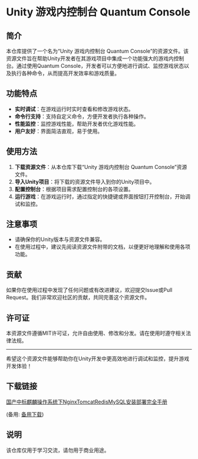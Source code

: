 # Unity 游戏内控制台 Quantum Console

## 简介

本仓库提供了一个名为“Unity 游戏内控制台 Quantum Console”的资源文件。该资源文件旨在帮助Unity开发者在其游戏项目中集成一个功能强大的游戏内控制台。通过使用Quantum Console，开发者可以方便地进行调试、监控游戏状态以及执行各种命令，从而提高开发效率和游戏质量。

## 功能特点

- **实时调试**：在游戏运行时实时查看和修改游戏状态。
- **命令行支持**：支持自定义命令，方便开发者执行各种操作。
- **性能监控**：监控游戏性能，帮助开发者优化游戏性能。
- **用户友好**：界面简洁直观，易于使用。

## 使用方法

1. **下载资源文件**：从本仓库下载“Unity 游戏内控制台 Quantum Console”资源文件。
2. **导入Unity项目**：将下载的资源文件导入到你的Unity项目中。
3. **配置控制台**：根据项目需求配置控制台的各项设置。
4. **运行游戏**：在游戏运行时，通过指定的快捷键或界面按钮打开控制台，开始调试和监控。

## 注意事项

- 请确保你的Unity版本与资源文件兼容。
- 在使用过程中，建议先阅读资源文件附带的文档，以便更好地理解和使用各项功能。

## 贡献

如果你在使用过程中发现了任何问题或有改进建议，欢迎提交Issue或Pull Request。我们非常欢迎社区的贡献，共同完善这个资源文件。

## 许可证

本资源文件遵循MIT许可证，允许自由使用、修改和分发。请在使用时遵守相关法律法规。

---

希望这个资源文件能够帮助你在Unity开发中更高效地进行调试和监控，提升游戏开发体验！

## 下载链接
[国产中标麒麟操作系统下NginxTomcatRedisMySQL安装部署完全手册](https://pan.quark.cn/s/3a6bcab7e467) 

(备用: [备用下载](https://pan.baidu.com/s/1xyWI94L0eSZUNmC18WfkaA?pwd=1234))

## 说明

该仓库仅用于学习交流，请勿用于商业用途。
